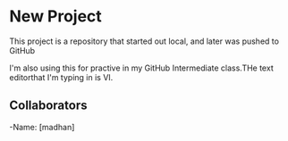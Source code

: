 # New Project

This project is a repository that started out local, and later was pushed to 
GitHub

I'm also using this for practive in my GitHub Intermediate class.THe text editorthat I'm typing in is VI.

## Collaborators

-Name: [madhan]

